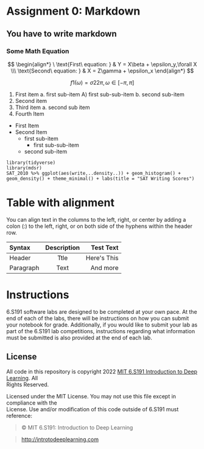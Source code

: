 # Assignment 0: Markdown
## You have to write markdown
### Some Math Equation 

$$ 
\begin{align*}
\ \text{First\ equation: } & Y = X\beta + \epsilon_y,\forall X 
\\\ \text{Second\ equation: } & X = Z\gamma + \epsilon_x
\end{align*}
$$

$$ f1(ω)=σ22π, ω∈[−π,π] $$

1. First item a. first sub-item A) first sub-sub-item b. second sub-item
2. Second item
3. Third item a. second sub item
4. Fourth Item
* First Item
* Second Item
  * first sub-item
    * first sub-sub-item
  * second sub-item
 
 
`library(tidyverse)`    
`library(mdsr)`    
`SAT_2010 %>% ggplot(aes(write,..density..)) + geom_histogram() +`    
`geom_density() + theme_minimal() + labs(title = "SAT Writing Scores")`

# Table with alignment

You can align text in the columns to the left, right, or center by adding a colon (:) to the left, right, or on both side of the hyphens within the header row.


| Syntax        | Description   | Test Text  |
|:------------  |:-------------:| ----------:|
| Header        |  Ttle         | Here's This|
|  Paragraph    | Text          |   And more |

# Instructions

6.S191 software labs are designed to be completed at your own pace. At the end of each
of the labs, there will be instructions on how you can submit your notebook for grade.
Additionally, if you would like to submit your lab as part of the 6.S191 lab competitions,
instructions regarding what information must be submitted is also provided at the end of
each lab.

## License

All code in this repository is copyright 2022 [MIT 6.S191 Introduction to Deep Learning](http://introtodeeplearning.com). All    
Rights Reserved.    

Licensed under the MIT License. You may not use this file except in compliance with the    
License. Use and/or modification of this code outside of 6.S191 must reference:  

>© MIT 6.S191: Introduction to Deep Learning

>http://introtodeeplearning.com
